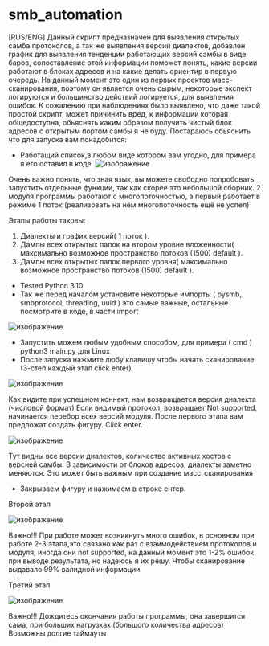 # smb_automation
[RUS/ENG]
Данный скрипт предназначен для выявления открытых самба протоколов, а так же выявления версий диалектов, добавлен график для выявления тенденции работающих версий самбы в виде баров, сопоставление этой информации поможет понять, какие версии работают в блоках адресов и на какие делать ориентир в первую очередь. На данный момент это один из первых проектов масс-сканирования, поэтому  он является очень сырым, некоторые экспект логируются и большинство действий логируется, для выявления ошибок. К сожалению при наблюдениях было выявлено, что даже такой простой скрипт, может причинить вред, к информации которая общедоступна, обьяснять каким образом получить чистый блок адресов с открытым портом самбы я не буду.
Постараюсь обьяснить что для запуска вам понадобится:
- Работащий список,в любом виде котором вам угодно, для примера я его оставил в коде.
![изображение](https://user-images.githubusercontent.com/112577182/204134300-5fb1cb97-b4ff-44b8-8364-4f664d091d4e.png)

Очень важно понять, что зная язык, вы можете свободно попробовать запустить отдельные функции, так как скорее это небольшой сборник.
2 модуля программы работают с многопоточностью, а первый  работает в режиме 1 поток (реализовать на нём многопоточность ещё не успел)

Этапы работы таковы: 
1. Диалекты и график версий( 1 поток ). 
2. Дампы всех открытых папок на втором уровне вложенности( максимально возможное пространство потоков (1500) default ). 
3. Дампы всех открытых папок первого уровня( максимально возможное пространство потоков (1500) default ).

- Tested Python 3.10
- Так же перед началом установите некоторые импорты ( pysmb, smbprotocol, threading, uuid ) это самые важные, остальные посмотрите в коде, в части import

![изображение](https://user-images.githubusercontent.com/112577182/204134738-f93fea6f-5e18-4ec1-ac9b-27813fa666ce.png)

- Запустить можем любым удобным способом, для примера ( cmd ) python3 main.py  для Linux
- После запуска нажмите любу клавишу чтобы начать сканирование (3-степ каждый этап click enter)

![изображение](https://user-images.githubusercontent.com/112577182/204135005-0f9faaa7-11e1-43cf-99e4-b8f5af2601b8.png)

Как видите при успешном коннект, нам возвращается версия диалекта (числовой формат) Если видимый протокол, возвращает Not supported, начинается перебор всех версий модуля.
После первого этапа вам предложат создать фигуру. Click enter.

![изображение](https://user-images.githubusercontent.com/112577182/204135234-637c5d00-0002-4987-a21f-54847f5de6a1.png)

Тут видны все версии диалектов, количество активных хостов с версией самбы. В зависимости от блоков адресов, диалекты заметно меняются. Это может быть вaжным при создание масс_сканирования

- Закрываем фигуру и нажимаем в строке ентер.

Второй этап

![изображение](https://user-images.githubusercontent.com/112577182/204135409-3f84b4ad-d7fa-4d8a-a4d8-3c3e84f8e6ea.png)

Важно!!! При работе может возникнуть много ошибок, в основном при работе 2-3 этапа,это связано как раз с взаимодействием протоколов и модуля, иногда они not supported, на данный момент это 1-2% ошибок при выводе результата, но надеюсь я их решу. Чтобы сканирование выдавало 99% валидной информации.

Третий этап

![изображение](https://user-images.githubusercontent.com/112577182/204135595-88d87552-08cf-4ae6-b2f0-0af2e348e096.png)

Важно!!! Дождитесь окончания работы программы, она завершится сама, при больших нагрузках (большого количества адресов)
Возможны долгие таймауты

